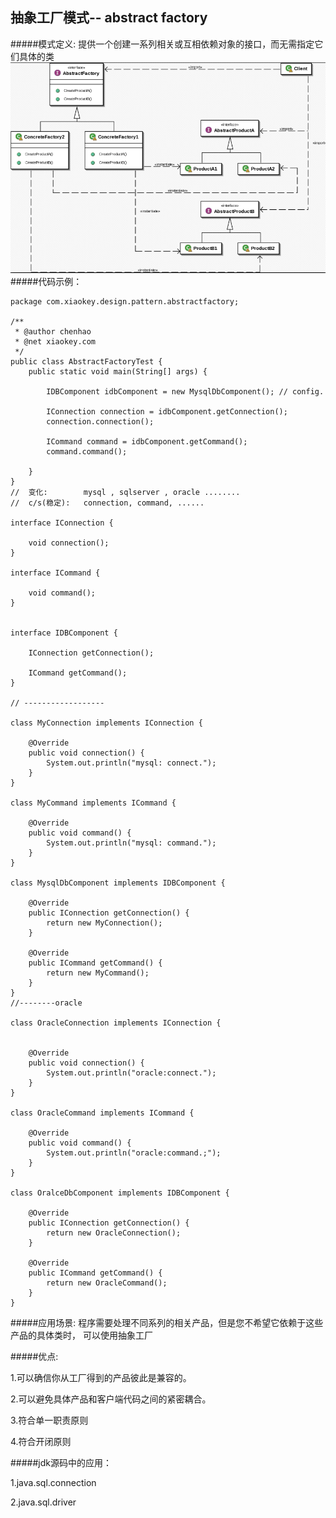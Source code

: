 ## 抽象工厂模式-- abstract factory
#####模式定义:
提供一个创建一系列相关或互相依赖对象的接口，而无需指定它们具体的类
![alt text](./image/abstractFactory.png "Abstract Factory class diagram")
#####代码示例：
```
package com.xiaokey.design.pattern.abstractfactory;

/**
 * @author chenhao
 * @net xiaokey.com
 */
public class AbstractFactoryTest {
    public static void main(String[] args) {

        IDBComponent idbComponent = new MysqlDbComponent(); // config.

        IConnection connection = idbComponent.getConnection();
        connection.connection();

        ICommand command = idbComponent.getCommand();
        command.command();

    }
}
//  变化:        mysql , sqlserver , oracle ........
//  c/s(稳定):   connection, command, ......

interface IConnection {

    void connection();
}

interface ICommand {

    void command();
}


interface IDBComponent {

    IConnection getConnection();

    ICommand getCommand();
}

// ------------------

class MyConnection implements IConnection {

    @Override
    public void connection() {
        System.out.println("mysql: connect.");
    }
}

class MyCommand implements ICommand {

    @Override
    public void command() {
        System.out.println("mysql: command.");
    }
}

class MysqlDbComponent implements IDBComponent {

    @Override
    public IConnection getConnection() {
        return new MyConnection();
    }

    @Override
    public ICommand getCommand() {
        return new MyCommand();
    }
}
//--------oracle

class OracleConnection implements IConnection {


    @Override
    public void connection() {
        System.out.println("oracle:connect.");
    }
}

class OracleCommand implements ICommand {

    @Override
    public void command() {
        System.out.println("oracle:command.;");
    }
}

class OralceDbComponent implements IDBComponent {

    @Override
    public IConnection getConnection() {
        return new OracleConnection();
    }

    @Override
    public ICommand getCommand() {
        return new OracleCommand();
    }
}
```


#####应用场景:
程序需要处理不同系列的相关产品，但是您不希望它依赖于这些产品的具体类时，
可以使用抽象工厂


#####优点:

1.可以确信你从工厂得到的产品彼此是兼容的。

2.可以避免具体产品和客户端代码之间的紧密耦合。

3.符合单一职责原则

4.符合开闭原则


#####jdk源码中的应用：

1.java.sql.connection

2.java.sql.driver